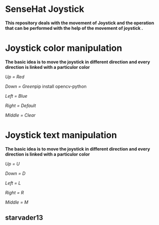 # SenseHat Joystick
**This repository deals with the movement of Joystick and the operation that can be performed with the help of the movement of joystick .**

# Joystick color manipulation
**The basic idea is to move the joystick in different direction and every direction is linked with a particulor color**

*Up = Red*

*Down = Green*pip install opencv-python

*Left = Blue*

*Right = Default*

*MIddle = Clear*

# Joystick text manipulation
**The basic idea is to move the joystick in different direction and every direction is linked with a particulor color**

*Up = U*

*Down = D*

*Left = L*

*Right = R*

*Middle = M*

## starvader13
